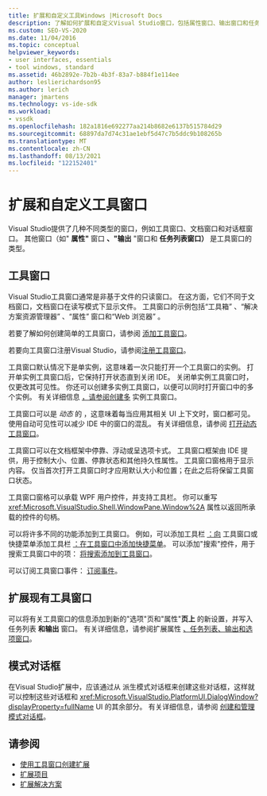 ```yaml
---
title: 扩展和自定义工具Windows |Microsoft Docs
description: 了解如何扩展和自定义Visual Studio窗口，包括属性窗口、输出窗口和任务列表窗口。
ms.custom: SEO-VS-2020
ms.date: 11/04/2016
ms.topic: conceptual
helpviewer_keywords:
- user interfaces, essentials
- tool windows, standard
ms.assetid: 46b2892e-7b2b-4b3f-83a7-b884f1e114ee
author: leslierichardson95
ms.author: lerich
manager: jmartens
ms.technology: vs-ide-sdk
ms.workload:
- vssdk
ms.openlocfilehash: 182a1816e692277aa214b8682e6137b515784d29
ms.sourcegitcommit: 68897da7d74c31ae1ebf5d47c7b5ddc9b108265b
ms.translationtype: MT
ms.contentlocale: zh-CN
ms.lasthandoff: 08/13/2021
ms.locfileid: "122152401"
---
```

# <a name="extend-and-customize-tool-windows"></a>扩展和自定义工具窗口
Visual Studio提供了几种不同类型的窗口，例如工具窗口、文档窗口和对话框窗口。 其他窗口（如" **属性"** 窗口 **、"输出** "窗口和 **任务列表窗口）** 是工具窗口的类型。

## <a name="tool-windows"></a>工具窗口
 Visual Studio工具窗口通常是非基于文件的只读窗口。 在这方面，它们不同于文档窗口，文档窗口在读写模式下显示文件。 工具窗口的示例包括“工具箱” 、“解决方案资源管理器” 、“属性”  窗口和“Web 浏览器”  。

 若要了解如何创建简单的工具窗口，请参阅 [添加工具窗口](../extensibility/adding-a-tool-window.md)。

 若要向工具窗口注册Visual Studio，请参阅[注册工具窗口](../extensibility/registering-a-tool-window.md)。

 工具窗口默认情况下是单实例，这意味着一次只能打开一个工具窗口的实例。 打开单实例工具窗口后，它保持打开状态直到关闭 IDE。 关闭单实例工具窗口时，仅更改其可见性。 你还可以创建多实例工具窗口，以便可以同时打开窗口中的多个实例。 有关详细信息 [，请参阅创建多](../extensibility/creating-a-multi-instance-tool-window.md) 实例工具窗口。

 工具窗口可以是 *动态* 的 ，这意味着每当应用其相关 UI 上下文时，窗口都可见。 使用自动可见性可以减少 IDE 中的窗口的混乱。 有关详细信息，请参阅 [打开动态工具窗口](../extensibility/opening-a-dynamic-tool-window.md)。

 工具窗口可以在文档框架中停靠、浮动或呈选项卡式。 工具窗口框架由 IDE 提供，用于控制大小、位置、停靠状态和其他持久性属性。 工具窗口窗格用于显示内容。 仅当首次打开工具窗口时才应用默认大小和位置；在此之后将保留工具窗口状态。

 工具窗口窗格可以承载 WPF 用户控件，并支持工具栏。 你可以重写 <xref:Microsoft.VisualStudio.Shell.WindowPane.Window%2A> 属性以返回所承载的控件的句柄。

 可以将许多不同的功能添加到工具窗口。 例如，可以添加工具栏 [：向](../extensibility/adding-a-toolbar-to-a-tool-window.md) 工具窗口或快捷菜单添加工具栏 [：在工具窗口中添加快捷菜单](../extensibility/adding-a-shortcut-menu-in-a-tool-window.md)。 可以添加"搜索"控件，用于搜索工具窗口中的项： [将搜索添加到工具窗口](../extensibility/adding-search-to-a-tool-window.md)。

 可以订阅工具窗口事件： [订阅事件](../extensibility/subscribing-to-an-event.md)。

## <a name="extend-existing-tool-windows"></a>扩展现有工具窗口
 可以将有关工具窗口的信息添加到新的"选项"页和"属性"**页上** 的新设置，并写入任务列表 **和输出** 窗口。 有关详细信息，请参阅扩展属性 [、任务列表、输出和选项窗口](../extensibility/extending-the-properties-task-list-output-and-options-windows.md)。

## <a name="modal-dialog-boxes"></a>模式对话框
 在Visual Studio扩展中，应该通过从 派生模式对话框来创建这些对话框，这样就可以控制这些对话框和 <xref:Microsoft.VisualStudio.PlatformUI.DialogWindow?displayProperty=fullName> UI 的其余部分。 有关详细信息，请参阅 [创建和管理模式对话框](../extensibility/creating-and-managing-modal-dialog-boxes.md)。

## <a name="see-also"></a>请参阅
- [使用工具窗口创建扩展](../extensibility/creating-an-extension-with-a-tool-window.md)
- [扩展项目](../extensibility/extending-projects.md)
- [扩展解决方案](../extensibility/extending-solutions.md)
